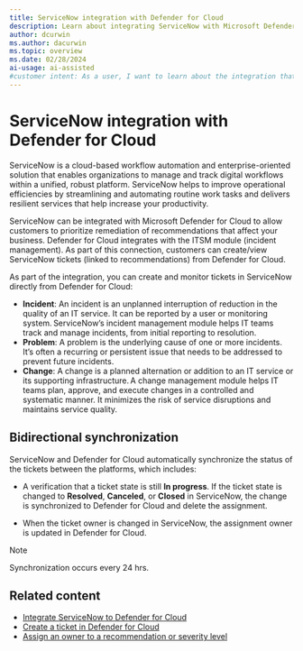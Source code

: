 ```yaml
---
title: ServiceNow integration with Defender for Cloud
description: Learn about integrating ServiceNow with Microsoft Defender for Cloud to protect Azure, hybrid, and multicloud machines.
author: dcurwin
ms.author: dacurwin
ms.topic: overview
ms.date: 02/28/2024
ai-usage: ai-assisted
#customer intent: As a user, I want to learn about the integration that exists between ServiceNow and Microsoft Defender for Cloud so that I can protect my Azure, hybrid, and multicloud machines.
---
```


# ServiceNow integration with Defender for Cloud

ServiceNow is a cloud-based workflow automation and enterprise-oriented solution that enables organizations to manage and track digital workflows within a unified, robust platform. ServiceNow helps to improve operational efficiencies by streamlining and automating routine work tasks and delivers resilient services that help increase your productivity.  

ServiceNow can be integrated with Microsoft Defender for Cloud to allow customers to prioritize remediation of recommendations that affect your business. Defender for Cloud integrates with the ITSM module (incident management). As part of this connection, customers can create/view ServiceNow tickets (linked to recommendations) from Defender for Cloud.

As part of the integration, you can create and monitor tickets in ServiceNow directly from Defender for Cloud:

- **Incident**: An incident is an unplanned interruption of reduction in the quality of an IT service. It can be reported by a user or monitoring system. ServiceNow’s incident management module helps IT teams track and manage incidents, from initial reporting to resolution.
- **Problem**: A problem is the underlying cause of one or more incidents. It’s often a recurring or persistent issue that needs to be addressed to prevent future incidents.
- **Change**: A change is a planned alternation or addition to an IT service or its supporting infrastructure. A change management module helps IT teams plan, approve, and execute changes in a controlled and systematic manner. It minimizes the risk of service disruptions and maintains service quality.

## Bidirectional synchronization

ServiceNow and Defender for Cloud automatically synchronize the status of the tickets between the platforms, which includes:

- A verification that a ticket state is still **In progress**. If the ticket state is changed to **Resolved**, **Canceled**, or **Closed** in ServiceNow, the change is synchronized to Defender for Cloud and delete the assignment.

- When the ticket owner is changed in ServiceNow, the assignment owner is updated in Defender for Cloud.

> [!NOTE]
> Synchronization occurs every 24 hrs.

## Related content

- [Integrate ServiceNow to Defender for Cloud](connect-servicenow.md)
- [Create a ticket in Defender for Cloud](create-ticket-servicenow.md)
- [Assign an owner to a recommendation or severity level](integration-servicenow.md)
